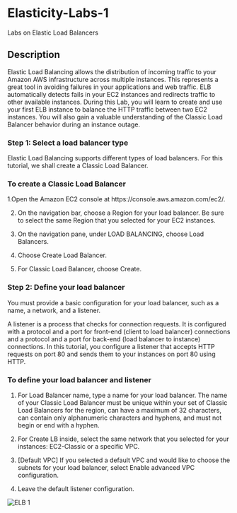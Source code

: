 # Elasticity-Labs-1
Labs on Elastic Load Balancers

## Description
<P> Elastic Load Balancing allows the distribution of incoming traffic to your Amazon AWS infrastructure across multiple instances. This represents a great tool in avoiding failures in your applications and web traffic. ELB automatically detects fails in your EC2 instances and redirects traffic to other available instances. During this Lab, you will learn to create and use your first ELB instance to balance the HTTP traffic between two EC2 instances. You will also gain a valuable understanding of the Classic Load Balancer behavior during an instance outage.

### Step 1: Select a load balancer type

<P> Elastic Load Balancing supports different types of load balancers. For this tutorial, we shall create a Classic Load Balancer.</p>

### To create a Classic Load Balancer

<P>  1.Open the Amazon EC2 console at https://console.aws.amazon.com/ec2/.

2. On the navigation bar, choose a Region for your load balancer. Be sure to select the same Region that you selected for your EC2 instances.

3. On the navigation pane, under LOAD BALANCING, choose Load Balancers.

4. Choose Create Load Balancer.

5. For Classic Load Balancer, choose Create.

### Step 2: Define your load balancer

<P> You must provide a basic configuration for your load balancer, such as a name, a network, and a listener.

A listener is a process that checks for connection requests. It is configured with a protocol and a port for front-end (client to load balancer) connections and a protocol and a port for back-end (load balancer to instance) connections. In this tutorial, you configure a listener that accepts HTTP requests on port 80 and sends them to your instances on port 80 using HTTP.

### To define your load balancer and listener

1. For Load Balancer name, type a name for your load balancer.
 The name of your Classic Load Balancer must be unique within your set of Classic Load Balancers for the region, can have a maximum of 32  characters, can contain only alphanumeric characters and hyphens, and must not begin or end with a hyphen.

2. For Create LB inside, select the same network that you selected for your instances: EC2-Classic or a specific VPC.

3. [Default VPC] If you selected a default VPC and would like to choose the subnets for your load balancer, select Enable advanced VPC   configuration.
  
4. Leave the default listener configuration.
  
  ![ELB 1](https://user-images.githubusercontent.com/103466963/174758810-b1308400-ee9e-416c-8d62-b0c6b4060176.png)
  
